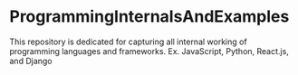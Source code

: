 # ProgrammingInternalsAndExamples
This repository is dedicated for capturing all internal working of programming languages and frameworks. Ex. JavaScript, Python, React.js, and Django 
